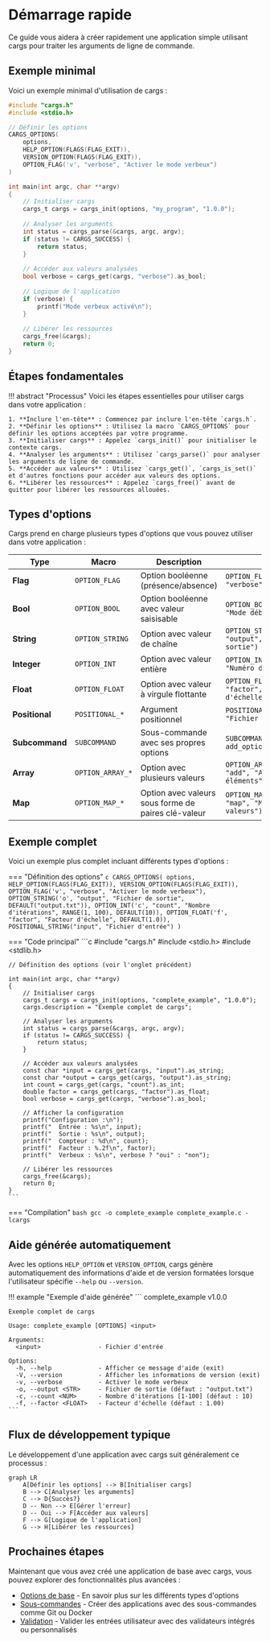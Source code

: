 # Démarrage rapide

Ce guide vous aidera à créer rapidement une application simple utilisant cargs pour traiter les arguments de ligne de commande.

## Exemple minimal

Voici un exemple minimal d'utilisation de cargs :

```c
#include "cargs.h"
#include <stdio.h>

// Définir les options
CARGS_OPTIONS(
    options,
    HELP_OPTION(FLAGS(FLAG_EXIT)),
    VERSION_OPTION(FLAGS(FLAG_EXIT)),
    OPTION_FLAG('v', "verbose", "Activer le mode verbeux")
)

int main(int argc, char **argv)
{
    // Initialiser cargs
    cargs_t cargs = cargs_init(options, "my_program", "1.0.0");
    
    // Analyser les arguments
    int status = cargs_parse(&cargs, argc, argv);
    if (status != CARGS_SUCCESS) {
        return status;
    }
    
    // Accéder aux valeurs analysées
    bool verbose = cargs_get(cargs, "verbose").as_bool;
    
    // Logique de l'application
    if (verbose) {
        printf("Mode verbeux activé\n");
    }
    
    // Libérer les ressources
    cargs_free(&cargs);
    return 0;
}
```

## Étapes fondamentales

!!! abstract "Processus"
    Voici les étapes essentielles pour utiliser cargs dans votre application :

    1. **Inclure l'en-tête** : Commencez par inclure l'en-tête `cargs.h`.
    2. **Définir les options** : Utilisez la macro `CARGS_OPTIONS` pour définir les options acceptées par votre programme.
    3. **Initialiser cargs** : Appelez `cargs_init()` pour initialiser le contexte cargs.
    4. **Analyser les arguments** : Utilisez `cargs_parse()` pour analyser les arguments de ligne de commande.
    5. **Accéder aux valeurs** : Utilisez `cargs_get()`, `cargs_is_set()` et d'autres fonctions pour accéder aux valeurs des options.
    6. **Libérer les ressources** : Appelez `cargs_free()` avant de quitter pour libérer les ressources allouées.

## Types d'options

Cargs prend en charge plusieurs types d'options que vous pouvez utiliser dans votre application :

| Type | Macro | Description | Exemple |
|------|-------|-------------|---------|
| **Flag** | `OPTION_FLAG` | Option booléenne (présence/absence) | `OPTION_FLAG('v', "verbose", "Mode verbeux")` |
| **Bool** | `OPTION_BOOL` | Option booléenne avec valeur saisisable | `OPTION_BOOL('d', "debug", "Mode débogage")` |
| **String** | `OPTION_STRING` | Option avec valeur de chaîne | `OPTION_STRING('o', "output", "Fichier de sortie")` |
| **Integer** | `OPTION_INT` | Option avec valeur entière | `OPTION_INT('p', "port", "Numéro de port")` |
| **Float** | `OPTION_FLOAT` | Option avec valeur à virgule flottante | `OPTION_FLOAT('f', "factor", "Facteur d'échelle")` |
| **Positional** | `POSITIONAL_*` | Argument positionnel | `POSITIONAL_STRING("input", "Fichier d'entrée")` |
| **Subcommand** | `SUBCOMMAND` | Sous-commande avec ses propres options | `SUBCOMMAND("add", add_options, ...)` |
| **Array** | `OPTION_ARRAY_*` | Option avec plusieurs valeurs | `OPTION_ARRAY_INT('a', "add", "Ajouter des éléments")` |
| **Map** | `OPTION_MAP_*` | Option avec valeurs sous forme de paires clé-valeur | `OPTION_MAP_STRING('m', "map", "Mapper des valeurs")` |

## Exemple complet

Voici un exemple plus complet incluant différents types d'options :

=== "Définition des options"
    ```c
    CARGS_OPTIONS(
        options,
        HELP_OPTION(FLAGS(FLAG_EXIT)),
        VERSION_OPTION(FLAGS(FLAG_EXIT)),
        OPTION_FLAG('v', "verbose", "Activer le mode verbeux"),
        OPTION_STRING('o', "output", "Fichier de sortie", DEFAULT("output.txt")),
        OPTION_INT('c', "count", "Nombre d'itérations", RANGE(1, 100), DEFAULT(10)),
        OPTION_FLOAT('f', "factor", "Facteur d'échelle", DEFAULT(1.0)),
        POSITIONAL_STRING("input", "Fichier d'entrée")
    )
    ```

=== "Code principal"
    ```c
    #include "cargs.h"
    #include <stdio.h>
    #include <stdlib.h>

    // Définition des options (voir l'onglet précédent)

    int main(int argc, char **argv)
    {
        // Initialiser cargs
        cargs_t cargs = cargs_init(options, "complete_example", "1.0.0");
        cargs.description = "Exemple complet de cargs";
        
        // Analyser les arguments
        int status = cargs_parse(&cargs, argc, argv);
        if (status != CARGS_SUCCESS) {
            return status;
        }
        
        // Accéder aux valeurs analysées
        const char *input = cargs_get(cargs, "input").as_string;
        const char *output = cargs_get(cargs, "output").as_string;
        int count = cargs_get(cargs, "count").as_int;
        double factor = cargs_get(cargs, "factor").as_float;
        bool verbose = cargs_get(cargs, "verbose").as_bool;
        
        // Afficher la configuration
        printf("Configuration :\n");
        printf("  Entrée : %s\n", input);
        printf("  Sortie : %s\n", output);
        printf("  Compteur : %d\n", count);
        printf("  Facteur : %.2f\n", factor);
        printf("  Verbeux : %s\n", verbose ? "oui" : "non");
        
        // Libérer les ressources
        cargs_free(&cargs);
        return 0;
    }
    ```

=== "Compilation"
    ```bash
    gcc -o complete_example complete_example.c -lcargs
    ```

## Aide générée automatiquement

Avec les options `HELP_OPTION` et `VERSION_OPTION`, cargs génère automatiquement des informations d'aide et de version formatées lorsque l'utilisateur spécifie `--help` ou `--version`.

!!! example "Exemple d'aide générée"
    ```
    complete_example v1.0.0

    Exemple complet de cargs

    Usage: complete_example [OPTIONS] <input>

    Arguments:
      <input>                - Fichier d'entrée

    Options:
      -h, --help             - Afficher ce message d'aide (exit)
      -V, --version          - Afficher les informations de version (exit)
      -v, --verbose          - Activer le mode verbeux
      -o, --output <STR>     - Fichier de sortie (défaut : "output.txt")
      -c, --count <NUM>      - Nombre d'itérations [1-100] (défaut : 10)
      -f, --factor <FLOAT>   - Facteur d'échelle (défaut : 1.00)
    ```

## Flux de développement typique

Le développement d'une application avec cargs suit généralement ce processus :

```mermaid
graph LR
    A[Définir les options] --> B[Initialiser cargs]
    B --> C[Analyser les arguments]
    C --> D{Succès?}
    D -- Non --> E[Gérer l'erreur]
    D -- Oui --> F[Accéder aux valeurs]
    F --> G[Logique de l'application]
    G --> H[Libérer les ressources]
```

## Prochaines étapes

Maintenant que vous avez créé une application de base avec cargs, vous pouvez explorer des fonctionnalités plus avancées :

- [Options de base](basic-options.md) - En savoir plus sur les différents types d'options
- [Sous-commandes](subcommands.md) - Créer des applications avec des sous-commandes comme Git ou Docker
- [Validation](validation.md) - Valider les entrées utilisateur avec des validateurs intégrés ou personnalisés
